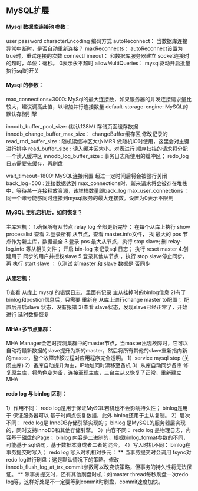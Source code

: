 ## MySQL扩展

#### Mysql 数据库连接池 参数：

user 
password 
characterEncoding  编码方式 
autoReconnect：    当数据库连接异常中断时，是否自动重新连接？
maxReconnects：   autoReconnect设置为true时，重试连接的次数
connectTimeout：   和数据库服务器建立 socket连接时的超时，单位：毫秒。 0表示永不超时
allowMultiQueries： mysql驱动开启批量执行sql的开关



#### Mysql 的参数：

max_connections=3000:  MySql的最大连接数，如果服务器的并发连接请求量比较大，建议调高此值，以增加并行连接数量
default-storage-engine:   MySQL的 默认存储引擎 

innodb_buffer_pool_size:  (默认128M) 存储页面缓存数据
innodb_change_buffer_max_size： changeBuffer缓存区,修改记录的
read_rnd_buffer_size : 随机读缓冲区大小  MRR 做随机IO时使用，这里会对主键进行排序
read_buffer_size : 读入缓冲区大小。对表进行 顺序扫描的请求将分配一个读入缓冲区
innodb_log_buffer_size :  事务日志所使用的缓冲区； redo_log日志需要先缓存，再刷盘

wait_timeout=1800:  MySQL连接闲置 超过一定时间后将会被强行关闭
back_log=500  : 连接数据达到 max_connections时，新来请求将会被存在堆栈中，等待某一连接释放资源，该堆栈数量即back_log
max_user_connections ： 同一个账号能够同时连接到mysql服务的最大连接数。设置为0表示不限制



#### MySQL 主机宕机后，如何恢复？

主库宕机：
1.确保所有从节点 relay log 全部更新完毕； 在每个从库上执行 show processlist 查看
2.登录所有 从节点，查看 master.info文件， 找 最大的  pos 节点作为新主库，数据最全
3.登录 pos 最大从节点，执行 stop slave;   删 relay-log.info 等从相关文件； 开启 bin-log 来记录sql 日志； 执行 reset master 
4.创建用于 同步的用户并授权slave
5.登录其他从节点 ，执行 stop slave停止同步，再 执行 start slave ；
6.测试 新master 和 slave 数据是 否同步

#### 从库宕机：

1)查看 从库上 mysql 的错误日志，里面有记录 主从挂掉时的binlog信息 
2)有了 binlog和postion信息后，只需要 重新在 从库上进行change master to配置； 配置后开启slave 状态，没有报错
3)查看 slave状态，发现slave已经正常了，开始进行 延时数据恢复 



#### MHA+多节点集群：

MHA Manager会定时探测集群中的master节点，当master出现故障时，它可以自动将最新数据的slave提升为新的master，然后将所有其他的slave重新指向新的master，整个故障转移过程对应用程序完全透明。
1）service mysql stop (关闭主库)
2）备库自动提升为主，IP地址同时漂移至备机
3）从库自动同步备库
修复原主库，将角色变为备，连接至现主库，三台主从又恢复了正常，重新建立MHA



#### redo log 与 binlog 区别：

1）作用不同：
redo log是用于保证MySQL宕机也不会影响持久性；
binlog是用于 保证服务器可以 基于时间点恢复数据，此外 binlog还用于主从复制。
2）层次不同：
redo log是 InnoDB存储引擎实现的；
binlog 是MySQL的服务器层实现的，同时支持InnoDB和其他存储引擎。
3）内容不同：
redo log 是物理日志，内容基于磁盘的Page；
binlog 内容是二进制的，根据binlog_format参数的不同，可能基于 sql语句，基于数据本身或者二者的混合。
4）写入时机不同：
binlog在事务提交时写入；
redo log 写入时机相对多元：
** 当事务提交时会调用 fsync对redo log进行刷盘；这是默认情况下的策略，修改innodb_flush_log_at_trx_commit参数可以改变该策略，但事务的持久性将无法保证。
** 除事务提交时，还有其他刷盘时机：如master thread每秒刷盘一次redo log等，这样好处是不一定要等到commit时刷盘，commit速度加快。


